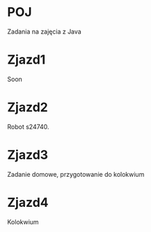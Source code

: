 # POJ
Zadania na zajęcia z Java

# Zjazd1
Soon

# Zjazd2
Robot s24740.

# Zjazd3
Zadanie domowe, przygotowanie do kolokwium

# Zjazd4
Kolokwium
